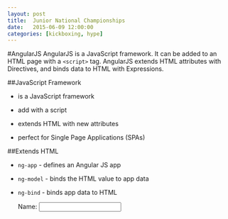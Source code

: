 ```yaml
---
layout: post
title:  Junior National Championships
date:   2015-06-09 12:00:00
categories: [kickboxing, hype]
---
```


#AngularJS
AngularJS is a JavaScript framework. It can be added to an HTML page with a `<script>` tag.
AngularJS extends HTML attributes with Directives, and binds data to HTML with Expressions.

##JavaScript Framework
* is a JavaScript framework
* add with a script

	<script src="http://ajax.googleapis.com/ajax/libs/angularjs/1.3.14/angular.min.js"></script>

* extends HTML with new attributes
* perfect for Single Page Applications (SPAs)

##Extends HTML
* `ng-app` - defines an Angular JS app
* `ng-model` - binds the HTML value to app data
* `ng-bind` - binds app data to HTML


    <div ng-app="">
        <p>Name: <input type="text" ng-model="name"></p>
        <p ng-bind="name"></p>
    </div>